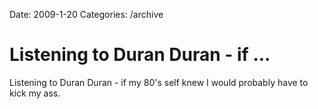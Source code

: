 Date: 2009-1-20
Categories: /archive

# Listening to Duran Duran - if ...

Listening to Duran Duran - if my 80's self knew I would probably have to kick my ass.
